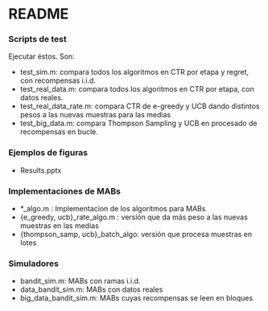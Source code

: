 # README #

### Scripts de test ###
Ejecutar éstos. Son:

* test_sim.m: compara todos los algoritmos en CTR por etapa y regret, con recompensas i.i.d.
* test_real_data.m: compara todos los algoritmos en CTR por etapa, con datos reales.
* test_real_data_rate.m: compara CTR de e-greedy y UCB dando distintos pesos a las nuevas muestras para las medias
* test_big_data.m: compara Thompson Sampling y UCB en procesado de recompensas en bucle. 

### Ejemplos de figuras ###
* Results.pptx 

### Implementaciones de MABs ###
* *_algo.m : Implementacion de los algoritmos para MABs
* {e_greedy, ucb}_rate_algo.m : versión que da más peso a las nuevas muestras en las medias
* {thompson_samp, ucb}_batch_algo: versión que procesa muestras en lotes

### Simuladores ###
* bandit_sim.m:  MABs con ramas i.i.d.
* data_bandit_sim.m: MABs con datos reales
* big_data_bandit_sim.m: MABs cuyas recompensas se leen en bloques